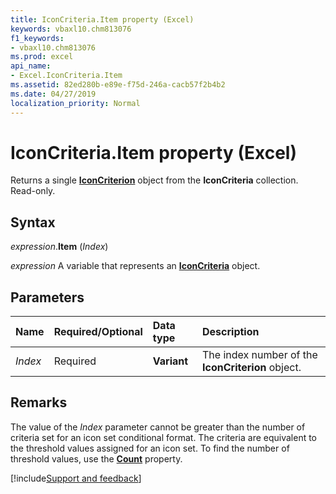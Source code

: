 ```yaml
---
title: IconCriteria.Item property (Excel)
keywords: vbaxl10.chm813076
f1_keywords:
- vbaxl10.chm813076
ms.prod: excel
api_name:
- Excel.IconCriteria.Item
ms.assetid: 82ed280b-e89e-f75d-246a-cacb57f2b4b2
ms.date: 04/27/2019
localization_priority: Normal
---
```



# IconCriteria.Item property (Excel)

Returns a single **[IconCriterion](Excel.IconCriterion.md)** object from the **IconCriteria** collection. Read-only.


## Syntax

_expression_.**Item** (_Index_)

_expression_ A variable that represents an **[IconCriteria](Excel.IconCriteria.md)** object.


## Parameters

|Name|Required/Optional|Data type|Description|
|:-----|:-----|:-----|:-----|
| _Index_|Required| **Variant**|The index number of the **IconCriterion** object.|


## Remarks

The value of the _Index_ parameter cannot be greater than the number of criteria set for an icon set conditional format. The criteria are equivalent to the threshold values assigned for an icon set. To find the number of threshold values, use the **[Count](Excel.IconCriteria.Count.md)** property.




[!include[Support and feedback](~/includes/feedback-boilerplate.md)]